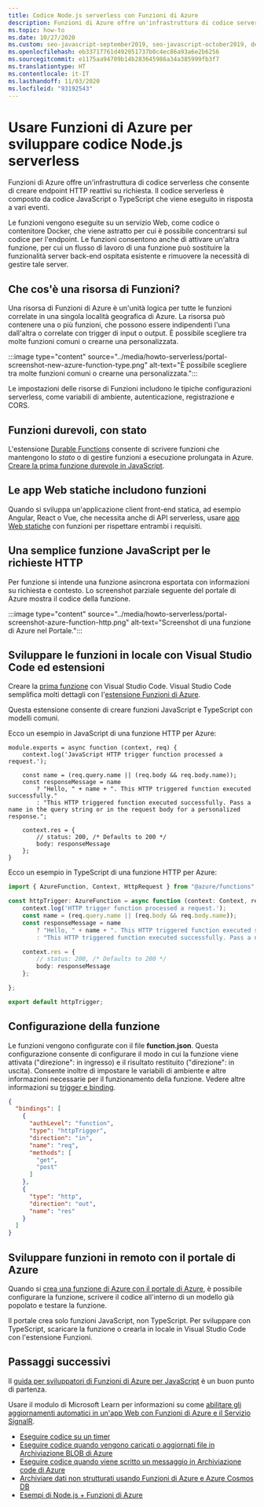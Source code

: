 ```yaml
---
title: Codice Node.js serverless con Funzioni di Azure
description: Funzioni di Azure offre un'infrastruttura di codice serverless che consente di creare endpoint HTTP reattivi su richiesta.
ms.topic: how-to
ms.date: 10/27/2020
ms.custom: seo-javascript-september2019, seo-javascript-october2019, devx-track-js, contperfq2
ms.openlocfilehash: eb33717761d492051737b0c4ec86a93a6e2b6256
ms.sourcegitcommit: e1175aa94709b14b283645986a34a385999fb3f7
ms.translationtype: HT
ms.contentlocale: it-IT
ms.lasthandoff: 11/03/2020
ms.locfileid: "93192543"
---
```

# <a name="use-azure-functions-to-develop-nodejs-serverless-code"></a>Usare Funzioni di Azure per sviluppare codice Node.js serverless

Funzioni di Azure offre un'infrastruttura di codice serverless che consente di creare endpoint HTTP reattivi su richiesta. Il codice serverless è composto da codice JavaScript o TypeScript che viene eseguito in risposta a vari eventi. 

Le funzioni vengono eseguite su un servizio Web, come codice o contenitore Docker, che viene astratto per cui è possibile concentrarsi sul codice per l'endpoint. Le funzioni consentono anche di attivare un'altra funzione, per cui un flusso di lavoro di una funzione può sostituire la funzionalità server back-end ospitata esistente e rimuovere la necessità di gestire tale server. 

## <a name="what-is-a-function-resource"></a>Che cos'è una risorsa di Funzioni?

Una risorsa di Funzioni di Azure è un'unità logica per tutte le funzioni correlate in una singola località geografica di Azure. La risorsa può contenere una o più funzioni, che possono essere indipendenti l'una dall'altra o correlate con trigger di input o output. È possibile scegliere tra molte funzioni comuni o crearne una personalizzata.

:::image type="content" source="../media/howto-serverless/portal-screenshot-new-azure-function-type.png" alt-text="È possibile scegliere tra molte funzioni comuni o crearne una personalizzata.":::

Le impostazioni delle risorse di Funzioni includono le tipiche configurazioni serverless, come variabili di ambiente, autenticazione, registrazione e CORS.  

## <a name="durable-stateful-functions"></a>Funzioni durevoli, con stato 

L'estensione [Durable Functions](/azure/azure-functions/durable/durable-functions-overview) consente di scrivere funzioni che mantengono lo *stato* o di gestire funzioni a esecuzione prolungata in Azure. [Creare la prima funzione durevole in JavaScript](/azure/azure-functions/durable/quickstart-js-vscode).

## <a name="static-web-apps-include-functions"></a>Le app Web statiche includono funzioni 

Quando si sviluppa un'applicazione client front-end statica, ad esempio Angular, React o Vue, che necessita anche di API serverless, usare [app Web statiche](/azure/static-web-apps/getting-started?tabs=react) con funzioni per rispettare entrambi i requisiti. 

## <a name="a-simple-javascript-function-for-http-requests"></a>Una semplice funzione JavaScript per le richieste HTTP

Per funzione si intende una funzione asincrona esportata con informazioni su richiesta e contesto. Lo screenshot parziale seguente del portale di Azure mostra il codice della funzione. 

:::image type="content" source="../media/howto-serverless/portal-screenshot-azure-function-http.png" alt-text="Screenshot di una funzione di Azure nel Portale.":::

## <a name="develop-functions-locally-with-visual-studio-code-and-extensions"></a>Sviluppare le funzioni in locale con Visual Studio Code ed estensioni

Creare la [prima funzione](/azure/azure-functions/functions-create-first-function-vs-code) con Visual Studio Code. Visual Studio Code semplifica molti dettagli con l'[estensione Funzioni di Azure](https://marketplace.visualstudio.com/items?itemName=ms-azuretools.vscode-azurefunctions).

Questa estensione consente di creare funzioni JavaScript e TypeScript con modelli comuni. 

Ecco un esempio in JavaScript di una funzione HTTP per Azure: 

```nodejs
module.exports = async function (context, req) {
    context.log('JavaScript HTTP trigger function processed a request.');

    const name = (req.query.name || (req.body && req.body.name));
    const responseMessage = name
        ? "Hello, " + name + ". This HTTP triggered function executed successfully."
        : "This HTTP triggered function executed successfully. Pass a name in the query string or in the request body for a personalized response.";

    context.res = {
        // status: 200, /* Defaults to 200 */
        body: responseMessage
    };
}
```

Ecco un esempio in TypeScript di una funzione HTTP per Azure: 

```typescript
import { AzureFunction, Context, HttpRequest } from "@azure/functions"

const httpTrigger: AzureFunction = async function (context: Context, req: HttpRequest): Promise<void> {
    context.log('HTTP trigger function processed a request.');
    const name = (req.query.name || (req.body && req.body.name));
    const responseMessage = name
        ? "Hello, " + name + ". This HTTP triggered function executed successfully."
        : "This HTTP triggered function executed successfully. Pass a name in the query string or in the request body for a personalized response.";

    context.res = {
        // status: 200, /* Defaults to 200 */
        body: responseMessage
    };

};

export default httpTrigger;
```

## <a name="configuring-the-function"></a>Configurazione della funzione

Le funzioni vengono configurate con il file **function.json**. Questa configurazione consente di configurare il modo in cui la funzione viene attivata ("direzione": in ingresso) e il risultato restituito ("direzione": in uscita). Consente inoltre di impostare le variabili di ambiente e altre informazioni necessarie per il funzionamento della funzione. Vedere altre informazioni su [trigger e binding](/azure/azure-functions/functions-triggers-bindings?tabs=javascript.md). 

```json
{
  "bindings": [
    {
      "authLevel": "function",
      "type": "httpTrigger",
      "direction": "in",
      "name": "req",
      "methods": [
        "get",
        "post"
      ]
    },
    {
      "type": "http",
      "direction": "out",
      "name": "res"
    }
  ]
}
```

## <a name="develop-functions-remotely-using-the-azure-portal"></a>Sviluppare funzioni in remoto con il portale di Azure

Quando si [crea una funzione di Azure con il portale di Azure](https://ms.portal.azure.com/#create/Microsoft.FunctionApp), è possibile configurare la funzione, scrivere il codice all'interno di un modello già popolato e testare la funzione. 

Il portale crea solo funzioni JavaScript, non TypeScript. Per sviluppare con TypeScript, scaricare la funzione o crearla in locale in Visual Studio Code con l'estensione Funzioni. 

## <a name="next-steps"></a>Passaggi successivi

Il [guida per sviluppatori di Funzioni di Azure per JavaScript](/azure/azure-functions/functions-reference-node) è un buon punto di partenza. 

Usare il modulo di Microsoft Learn per informazioni su come [abilitare gli aggiornamenti automatici in un'app Web con Funzioni di Azure e il Servizio SignalR](/learn/modules/automatic-update-of-a-webapp-using-azure-functions-and-signalr/).

* [Eseguire codice su un timer](/azure/azure-functions/functions-create-scheduled-function)
* [Eseguire codice quando vengono caricati o aggiornati file in Archiviazione BLOB di Azure](/azure/storage/blobs/storage-upload-process-images?tabs=nodejsv10)
* [Eseguire codice quando viene scritto un messaggio in Archiviazione code di Azure](/azure/azure-functions/functions-create-storage-queue-triggered-function)
* [Archiviare dati non strutturati usando Funzioni di Azure e Azure Cosmos DB](/azure/azure-functions/functions-integrate-store-unstructured-data-cosmosdb?tabs=javascript)
* [Esempi di Node.js + Funzioni di Azure](/samples/browse/?languages=javascript%2Cnodejs&products=azure-functions)
